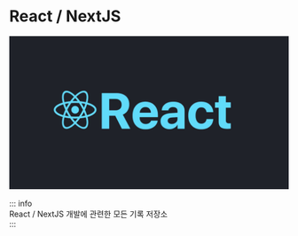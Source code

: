# React / NextJS
![react-image](../images/react-image.jpeg)

::: info   
React / NextJS 개발에 관련한 모든 기록 저장소   
:::

